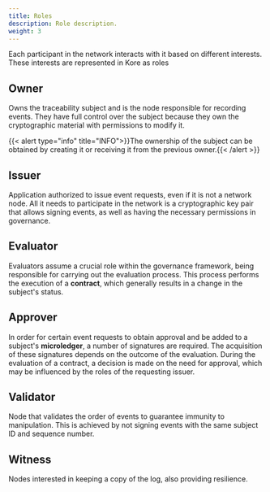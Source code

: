 ```yaml
---
title: Roles
description: Role description.
weight: 3
---
```


Each participant in the network interacts with it based on different interests. These interests are represented in Kore as roles

## Owner
Owns the traceability subject and is the node responsible for recording events. They have full control over the subject because they own the cryptographic material with permissions to modify it.

{{< alert type="info" title="INFO">}}The ownership of the subject can be obtained by creating it or receiving it from the previous owner.{{< /alert >}}
## Issuer
Application authorized to issue event requests, even if it is not a network node. All it needs to participate in the network is a cryptographic key pair that allows signing events, as well as having the necessary permissions in governance.
## Evaluator
Evaluators assume a crucial role within the governance framework, being responsible for carrying out the evaluation process. This process performs the execution of a **contract**, which generally results in a change in the subject's status.
## Approver
In order for certain event requests to obtain approval and be added to a subject's **microledger**, a number of signatures are required. The acquisition of these signatures depends on the outcome of the evaluation. During the evaluation of a contract, a decision is made on the need for approval, which may be influenced by the roles of the requesting issuer.
## Validator
Node that validates the order of events to guarantee immunity to manipulation. This is achieved by not signing events with the same subject ID and sequence number.
## Witness
Nodes interested in keeping a copy of the log, also providing resilience.